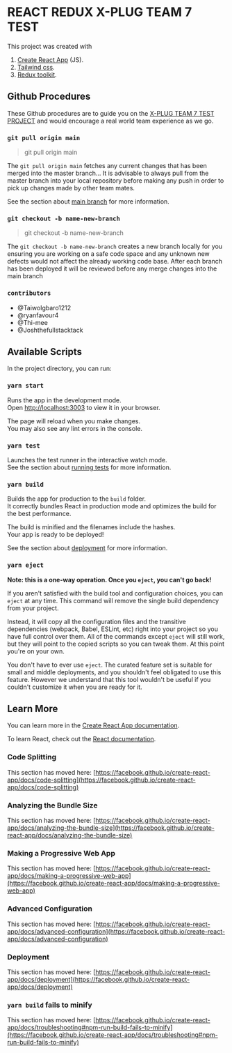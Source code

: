 # REACT REDUX X-PLUG TEAM 7 TEST

This project was created with

1. [Create React App](https://github.com/facebook/create-react-app) (JS).
1. [Tailwind css](https://tailwindcss.com/).
1. [Redux toolkit](https://redux-toolkit.js.org/).

## Github Procedures

These Github procedures are to guide you on the [X-PLUG TEAM 7 TEST PROJECT](https://github.com/TaiwoIgbaro1212/xp-portal__revised) and would encourage a real world team experience as we go.

### `git pull origin main`

> git pull origin main

The `git pull origin main` fetches any current changes that has been merged into the master branch...
It is advisable to always pull from the master branch into your local repository before making any push in order to pick up changes made by other team mates.

See the section about [main branch](https://github.com/TaiwoIgbaro1212/xp-portal__revised) for more information.

### `git checkout -b name-new-branch`

> git checkout -b name-new-branch

The `git checkout -b name-new-branch` creates a new branch locally for you ensuring you are working on a safe code space and any unknown new defects would not affect the already working code base.
After each branch has been deployed it will be reviewed before any merge changes into the main branch

### `contributors`

- @TaiwoIgbaro1212
- @ryanfavour4
- @Thi-mee
- @Joshthefullstacktack

## Available Scripts

In the project directory, you can run:

### `yarn start`

Runs the app in the development mode.\
Open [http://localhost:3003](http://localhost:3003) to view it in your browser.

The page will reload when you make changes.\
You may also see any lint errors in the console.

### `yarn test`

Launches the test runner in the interactive watch mode.\
See the section about [running tests](https://facebook.github.io/create-react-app/docs/running-tests) for more information.

### `yarn build`

Builds the app for production to the `build` folder.\
It correctly bundles React in production mode and optimizes the build for the best performance.

The build is minified and the filenames include the hashes.\
Your app is ready to be deployed!

See the section about [deployment](https://facebook.github.io/create-react-app/docs/deployment) for more information.

### `yarn eject`

**Note: this is a one-way operation. Once you `eject`, you can't go back!**

If you aren't satisfied with the build tool and configuration choices, you can `eject` at any time. This command will remove the single build dependency from your project.

Instead, it will copy all the configuration files and the transitive dependencies (webpack, Babel, ESLint, etc) right into your project so you have full control over them. All of the commands except `eject` will still work, but they will point to the copied scripts so you can tweak them. At this point you're on your own.

You don't have to ever use `eject`. The curated feature set is suitable for small and middle deployments, and you shouldn't feel obligated to use this feature. However we understand that this tool wouldn't be useful if you couldn't customize it when you are ready for it.

## Learn More

You can learn more in the [Create React App documentation](https://facebook.github.io/create-react-app/docs/getting-started).

To learn React, check out the [React documentation](https://reactjs.org/).

### Code Splitting

This section has moved here: [https://facebook.github.io/create-react-app/docs/code-splitting](https://facebook.github.io/create-react-app/docs/code-splitting)

### Analyzing the Bundle Size

This section has moved here: [https://facebook.github.io/create-react-app/docs/analyzing-the-bundle-size](https://facebook.github.io/create-react-app/docs/analyzing-the-bundle-size)

### Making a Progressive Web App

This section has moved here: [https://facebook.github.io/create-react-app/docs/making-a-progressive-web-app](https://facebook.github.io/create-react-app/docs/making-a-progressive-web-app)

### Advanced Configuration

This section has moved here: [https://facebook.github.io/create-react-app/docs/advanced-configuration](https://facebook.github.io/create-react-app/docs/advanced-configuration)

### Deployment

This section has moved here: [https://facebook.github.io/create-react-app/docs/deployment](https://facebook.github.io/create-react-app/docs/deployment)

### `yarn build` fails to minify

This section has moved here: [https://facebook.github.io/create-react-app/docs/troubleshooting#npm-run-build-fails-to-minify](https://facebook.github.io/create-react-app/docs/troubleshooting#npm-run-build-fails-to-minify)
